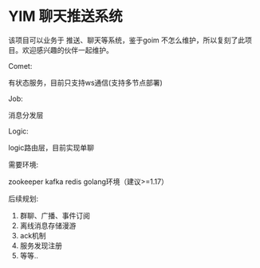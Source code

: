 # YIM 聊天推送系统

该项目可以业务于 推送、聊天等系统，鉴于goim 不怎么维护，所以复刻了此项目。欢迎感兴趣的伙伴一起维护。

Comet:

有状态服务，目前只支持ws通信(支持多节点部署)

Job:

消息分发层

Logic:

logic路由层，目前实现单聊



需要环境:

zookeeper kafka redis golang环境（建议>=1.17）



后续规划:

1. 群聊、广播、事件订阅
2. 离线消息存储漫游
3. ack机制
4. 服务发现注册
5. 等等..


